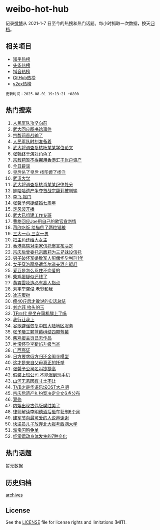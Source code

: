 # weibo-hot-hub

记录[微博](https://www.weibo.com)从 2021-1-7 日至今的热搜和热门话题。每小时抓取一次数据，按天[归档](archives)。

## 相关项目

- [知乎热榜](https://github.com/lonnyzhang423/zhihu-hot-hub)
- [头条热榜](https://github.com/lonnyzhang423/toutiao-hot-hub)
- [抖音热榜](https://github.com/lonnyzhang423/douyin-hot-hub)
- [GitHub热榜](https://github.com/lonnyzhang423/github-hot-hub)
- [v2ex热榜](https://github.com/lonnyzhang423/v2ex-hot-hub)


`更新时间：2025-08-01 19:13:21 +0800`

## 热门搜索

1. [人民军队攻坚向前](https://m.weibo.cn/search?containerid=100103type%3D1%26t%3D10%26q%3D%23%E4%BA%BA%E6%B0%91%E5%86%9B%E9%98%9F%E6%94%BB%E5%9D%9A%E5%90%91%E5%89%8D%23&stream_entry_id=51&isnewpage=1&extparam=seat%3D1%26c_type%3D51%26q%3D%2523%25E4%25BA%25BA%25E6%25B0%2591%25E5%2586%259B%25E9%2598%259F%25E6%2594%25BB%25E5%259D%259A%25E5%2590%2591%25E5%2589%258D%2523%26pos%3D0%26cate%3D10103%26dgr%3D0%26filter_type%3Drealtimehot%26stream_entry_id%3D51%26display_time%3D1754046800%26pre_seqid%3D17540468003010220815103)
1. [武大回应图书馆事件](https://m.weibo.cn/search?containerid=100103type%3D1%26t%3D10%26q%3D%23%E6%AD%A6%E5%A4%A7%E5%9B%9E%E5%BA%94%E5%9B%BE%E4%B9%A6%E9%A6%86%E4%BA%8B%E4%BB%B6%23&stream_entry_id=31&isnewpage=1&extparam=seat%3D1%26c_type%3D31%26realpos%3D1%26pos%3D0%26cate%3D5001%26stream_entry_id%3D31%26flag%3D4%26band_rank%3D1%26lcate%3D5001%26q%3D%2523%25E6%25AD%25A6%25E5%25A4%25A7%25E5%259B%259E%25E5%25BA%2594%25E5%259B%25BE%25E4%25B9%25A6%25E9%25A6%2586%25E4%25BA%258B%25E4%25BB%25B6%2523%26filter_type%3Drealtimehot%26dgr%3D0%26display_time%3D1754046800%26pre_seqid%3D17540468003010220815103)
1. [宗馥莉首战输了](https://m.weibo.cn/search?containerid=100103type%3D1%26t%3D10%26q%3D%23%E5%AE%97%E9%A6%A5%E8%8E%89%E9%A6%96%E6%88%98%E8%BE%93%E4%BA%86%23&stream_entry_id=31&isnewpage=1&extparam=seat%3D1%26c_type%3D31%26realpos%3D2%26pos%3D1%26cate%3D5001%26stream_entry_id%3D31%26flag%3D4%26band_rank%3D2%26lcate%3D5001%26q%3D%2523%25E5%25AE%2597%25E9%25A6%25A5%25E8%258E%2589%25E9%25A6%2596%25E6%2588%2598%25E8%25BE%2593%25E4%25BA%2586%2523%26filter_type%3Drealtimehot%26dgr%3D0%26display_time%3D1754046800%26pre_seqid%3D17540468003010220815103)
1. [人民军队时刻准备着](https://m.weibo.cn/search?containerid=100103type%3D1%26t%3D10%26q%3D%23%E4%BA%BA%E6%B0%91%E5%86%9B%E9%98%9F%E6%97%B6%E5%88%BB%E5%87%86%E5%A4%87%E7%9D%80%23&stream_entry_id=31&isnewpage=1&extparam=seat%3D1%26c_type%3D31%26realpos%3D3%26pos%3D2%26cate%3D5001%26stream_entry_id%3D31%26flag%3D0%26band_rank%3D3%26lcate%3D5001%26q%3D%2523%25E4%25BA%25BA%25E6%25B0%2591%25E5%2586%259B%25E9%2598%259F%25E6%2597%25B6%25E5%2588%25BB%25E5%2587%2586%25E5%25A4%2587%25E7%259D%2580%2523%26filter_type%3Drealtimehot%26dgr%3D0%26display_time%3D1754046800%26pre_seqid%3D17540468003010220815103)
1. [武大将调查复核杨某某学位论文](https://m.weibo.cn/search?containerid=100103type%3D1%26t%3D10%26q%3D%23%E6%AD%A6%E5%A4%A7%E5%B0%86%E8%B0%83%E6%9F%A5%E5%A4%8D%E6%A0%B8%E6%9D%A8%E6%9F%90%E6%9F%90%E5%AD%A6%E4%BD%8D%E8%AE%BA%E6%96%87%23&stream_entry_id=31&isnewpage=1&extparam=seat%3D1%26c_type%3D31%26realpos%3D4%26pos%3D3%26cate%3D5001%26stream_entry_id%3D31%26flag%3D0%26band_rank%3D4%26lcate%3D5001%26q%3D%2523%25E6%25AD%25A6%25E5%25A4%25A7%25E5%25B0%2586%25E8%25B0%2583%25E6%259F%25A5%25E5%25A4%258D%25E6%25A0%25B8%25E6%259D%25A8%25E6%259F%2590%25E6%259F%2590%25E5%25AD%25A6%25E4%25BD%258D%25E8%25AE%25BA%25E6%2596%2587%2523%26filter_type%3Drealtimehot%26dgr%3D0%26display_time%3D1754046800%26pre_seqid%3D17540468003010220815103)
1. [张翰终于演对角色了](https://m.weibo.cn/search?containerid=100103type%3D1%26t%3D10%26q%3D%E5%BC%A0%E7%BF%B0%E7%BB%88%E4%BA%8E%E6%BC%94%E5%AF%B9%E8%A7%92%E8%89%B2%E4%BA%86&stream_entry_id=31&isnewpage=1&extparam=seat%3D1%26c_type%3D31%26realpos%3D5%26pos%3D4%26cate%3D5001%26stream_entry_id%3D31%26flag%3D2%26band_rank%3D5%26lcate%3D5001%26q%3D%25E5%25BC%25A0%25E7%25BF%25B0%25E7%25BB%2588%25E4%25BA%258E%25E6%25BC%2594%25E5%25AF%25B9%25E8%25A7%2592%25E8%2589%25B2%25E4%25BA%2586%26filter_type%3Drealtimehot%26dgr%3D0%26display_time%3D1754046800%26pre_seqid%3D17540468003010220815103)
1. [宗馥莉暂不得挪用香港汇丰账户资产](https://m.weibo.cn/search?containerid=100103type%3D1%26t%3D10%26q%3D%23%E5%AE%97%E9%A6%A5%E8%8E%89%E6%9A%82%E4%B8%8D%E5%BE%97%E6%8C%AA%E7%94%A8%E9%A6%99%E6%B8%AF%E6%B1%87%E4%B8%B0%E8%B4%A6%E6%88%B7%E8%B5%84%E4%BA%A7%23&stream_entry_id=31&isnewpage=1&extparam=seat%3D1%26c_type%3D31%26realpos%3D6%26pos%3D5%26cate%3D5001%26stream_entry_id%3D31%26flag%3D1%26band_rank%3D6%26lcate%3D5001%26q%3D%2523%25E5%25AE%2597%25E9%25A6%25A5%25E8%258E%2589%25E6%259A%2582%25E4%25B8%258D%25E5%25BE%2597%25E6%258C%25AA%25E7%2594%25A8%25E9%25A6%2599%25E6%25B8%25AF%25E6%25B1%2587%25E4%25B8%25B0%25E8%25B4%25A6%25E6%2588%25B7%25E8%25B5%2584%25E4%25BA%25A7%2523%26filter_type%3Drealtimehot%26dgr%3D0%26display_time%3D1754046800%26pre_seqid%3D17540468003010220815103)
1. [今日辟谣](https://m.weibo.cn/search?containerid=100103type%3D1%26t%3D10%26q%3D%23%E4%BB%8A%E6%97%A5%E8%BE%9F%E8%B0%A3%23&stream_entry_id=31&isnewpage=1&extparam=seat%3D1%26c_type%3D31%26q%3D%2523%25E4%25BB%258A%25E6%2597%25A5%25E8%25BE%259F%25E8%25B0%25A3%2523%26pos%3D6%26cate%3D5001%26adid%3D295474%26stream_entry_id%3D31%26band_rank%3D7%26lcate%3D5001%26dgr%3D0%26filter_type%3Drealtimehot%26is_ad_pos%3D1%26display_time%3D1754046800%26pre_seqid%3D17540468003010220815103)
1. [皇后杀了皇后 杨阳嬷了杨洋](https://m.weibo.cn/search?containerid=100103type%3D1%26t%3D10%26q%3D%E7%9A%87%E5%90%8E%E6%9D%80%E4%BA%86%E7%9A%87%E5%90%8E+%E6%9D%A8%E9%98%B3%E5%AC%B7%E4%BA%86%E6%9D%A8%E6%B4%8B&stream_entry_id=31&isnewpage=1&extparam=seat%3D1%26c_type%3D31%26realpos%3D7%26pos%3D7%26cate%3D5001%26stream_entry_id%3D31%26flag%3D1%26band_rank%3D7%26lcate%3D5001%26q%3D%25E7%259A%2587%25E5%2590%258E%25E6%259D%2580%25E4%25BA%2586%25E7%259A%2587%25E5%2590%258E%2520%25E6%259D%25A8%25E9%2598%25B3%25E5%25AC%25B7%25E4%25BA%2586%25E6%259D%25A8%25E6%25B4%258B%26filter_type%3Drealtimehot%26dgr%3D0%26display_time%3D1754046800%26pre_seqid%3D17540468003010220815103)
1. [武汉大学](https://m.weibo.cn/search?containerid=100103type%3D1%26t%3D10%26q%3D%E6%AD%A6%E6%B1%89%E5%A4%A7%E5%AD%A6&stream_entry_id=31&isnewpage=1&extparam=seat%3D1%26c_type%3D31%26realpos%3D8%26pos%3D8%26cate%3D5001%26stream_entry_id%3D31%26flag%3D16%26band_rank%3D8%26lcate%3D5001%26q%3D%25E6%25AD%25A6%25E6%25B1%2589%25E5%25A4%25A7%25E5%25AD%25A6%26filter_type%3Drealtimehot%26dgr%3D0%26display_time%3D1754046800%26pre_seqid%3D17540468003010220815103)
1. [武大将调查复核肖某某纪律处分](https://m.weibo.cn/search?containerid=100103type%3D1%26t%3D10%26q%3D%23%E6%AD%A6%E5%A4%A7%E5%B0%86%E8%B0%83%E6%9F%A5%E5%A4%8D%E6%A0%B8%E8%82%96%E6%9F%90%E6%9F%90%E7%BA%AA%E5%BE%8B%E5%A4%84%E5%88%86%23&stream_entry_id=31&isnewpage=1&extparam=seat%3D1%26c_type%3D31%26realpos%3D9%26pos%3D9%26cate%3D5001%26stream_entry_id%3D31%26flag%3D0%26band_rank%3D9%26lcate%3D5001%26q%3D%2523%25E6%25AD%25A6%25E5%25A4%25A7%25E5%25B0%2586%25E8%25B0%2583%25E6%259F%25A5%25E5%25A4%258D%25E6%25A0%25B8%25E8%2582%2596%25E6%259F%2590%25E6%259F%2590%25E7%25BA%25AA%25E5%25BE%258B%25E5%25A4%2584%25E5%2588%2586%2523%26filter_type%3Drealtimehot%26dgr%3D0%26display_time%3D1754046800%26pre_seqid%3D17540468003010220815103)
1. [娃哈哈遗产争夺首战宗馥莉被判输](https://m.weibo.cn/search?containerid=100103type%3D1%26t%3D10%26q%3D%23%E5%A8%83%E5%93%88%E5%93%88%E9%81%97%E4%BA%A7%E4%BA%89%E5%A4%BA%E9%A6%96%E6%88%98%E5%AE%97%E9%A6%A5%E8%8E%89%E8%A2%AB%E5%88%A4%E8%BE%93%23&stream_entry_id=31&isnewpage=1&extparam=seat%3D1%26c_type%3D31%26realpos%3D10%26pos%3D10%26cate%3D5001%26stream_entry_id%3D31%26flag%3D1%26band_rank%3D10%26lcate%3D5001%26q%3D%2523%25E5%25A8%2583%25E5%2593%2588%25E5%2593%2588%25E9%2581%2597%25E4%25BA%25A7%25E4%25BA%2589%25E5%25A4%25BA%25E9%25A6%2596%25E6%2588%2598%25E5%25AE%2597%25E9%25A6%25A5%25E8%258E%2589%25E8%25A2%25AB%25E5%2588%25A4%25E8%25BE%2593%2523%26filter_type%3Drealtimehot%26dgr%3D0%26display_time%3D1754046800%26pre_seqid%3D17540468003010220815103)
1. [李飞 抠门](https://m.weibo.cn/search?containerid=100103type%3D1%26t%3D10%26q%3D%E6%9D%8E%E9%A3%9E+%E6%8A%A0%E9%97%A8&stream_entry_id=31&isnewpage=1&extparam=seat%3D1%26c_type%3D31%26realpos%3D11%26pos%3D11%26cate%3D5001%26stream_entry_id%3D31%26flag%3D2%26band_rank%3D11%26lcate%3D5001%26q%3D%25E6%259D%258E%25E9%25A3%259E%2520%25E6%258A%25A0%25E9%2597%25A8%26filter_type%3Drealtimehot%26dgr%3D0%26display_time%3D1754046800%26pre_seqid%3D17540468003010220815103)
1. [张馨予何捷结婚七周年](https://m.weibo.cn/search?containerid=100103type%3D1%26t%3D10%26q%3D%23%E5%BC%A0%E9%A6%A8%E4%BA%88%E4%BD%95%E6%8D%B7%E7%BB%93%E5%A9%9A%E4%B8%83%E5%91%A8%E5%B9%B4%23&stream_entry_id=31&isnewpage=1&extparam=seat%3D1%26c_type%3D31%26realpos%3D12%26pos%3D12%26cate%3D5001%26stream_entry_id%3D31%26flag%3D2%26band_rank%3D12%26lcate%3D5001%26q%3D%2523%25E5%25BC%25A0%25E9%25A6%25A8%25E4%25BA%2588%25E4%25BD%2595%25E6%258D%25B7%25E7%25BB%2593%25E5%25A9%259A%25E4%25B8%2583%25E5%2591%25A8%25E5%25B9%25B4%2523%26filter_type%3Drealtimehot%26dgr%3D0%26display_time%3D1754046800%26pre_seqid%3D17540468003010220815103)
1. [定风波开播](https://m.weibo.cn/search?containerid=100103type%3D1%26t%3D10%26q%3D%E5%AE%9A%E9%A3%8E%E6%B3%A2%E5%BC%80%E6%92%AD&stream_entry_id=31&isnewpage=1&extparam=seat%3D1%26c_type%3D31%26realpos%3D13%26pos%3D13%26cate%3D5001%26stream_entry_id%3D31%26flag%3D1%26band_rank%3D13%26lcate%3D5001%26q%3D%25E5%25AE%259A%25E9%25A3%258E%25E6%25B3%25A2%25E5%25BC%2580%25E6%2592%25AD%26filter_type%3Drealtimehot%26dgr%3D0%26display_time%3D1754046800%26pre_seqid%3D17540468003010220815103)
1. [武大已组建工作专班](https://m.weibo.cn/search?containerid=100103type%3D1%26t%3D10%26q%3D%23%E6%AD%A6%E5%A4%A7%E5%B7%B2%E7%BB%84%E5%BB%BA%E5%B7%A5%E4%BD%9C%E4%B8%93%E7%8F%AD%23&stream_entry_id=31&isnewpage=1&extparam=seat%3D1%26c_type%3D31%26realpos%3D14%26pos%3D14%26cate%3D5001%26stream_entry_id%3D31%26flag%3D1%26band_rank%3D14%26lcate%3D5001%26q%3D%2523%25E6%25AD%25A6%25E5%25A4%25A7%25E5%25B7%25B2%25E7%25BB%2584%25E5%25BB%25BA%25E5%25B7%25A5%25E4%25BD%259C%25E4%25B8%2593%25E7%258F%25AD%2523%26filter_type%3Drealtimehot%26dgr%3D0%26display_time%3D1754046800%26pre_seqid%3D17540468003010220815103)
1. [曹格回应Joe用自己的歌官宣恋情](https://m.weibo.cn/search?containerid=100103type%3D1%26t%3D10%26q%3D%23%E6%9B%B9%E6%A0%BC%E5%9B%9E%E5%BA%94Joe%E7%94%A8%E8%87%AA%E5%B7%B1%E7%9A%84%E6%AD%8C%E5%AE%98%E5%AE%A3%E6%81%8B%E6%83%85%23&stream_entry_id=31&isnewpage=1&extparam=seat%3D1%26c_type%3D31%26realpos%3D15%26pos%3D15%26cate%3D5001%26stream_entry_id%3D31%26flag%3D0%26band_rank%3D15%26lcate%3D5001%26q%3D%2523%25E6%259B%25B9%25E6%25A0%25BC%25E5%259B%259E%25E5%25BA%2594Joe%25E7%2594%25A8%25E8%2587%25AA%25E5%25B7%25B1%25E7%259A%2584%25E6%25AD%258C%25E5%25AE%2598%25E5%25AE%25A3%25E6%2581%258B%25E6%2583%2585%2523%26filter_type%3Drealtimehot%26dgr%3D0%26display_time%3D1754046800%26pre_seqid%3D17540468003010220815103)
1. [蒋欣吃饭 给猫倒了两粒猫粮](https://m.weibo.cn/search?containerid=100103type%3D1%26t%3D10%26q%3D%E8%92%8B%E6%AC%A3%E5%90%83%E9%A5%AD+%E7%BB%99%E7%8C%AB%E5%80%92%E4%BA%86%E4%B8%A4%E7%B2%92%E7%8C%AB%E7%B2%AE&stream_entry_id=31&isnewpage=1&extparam=seat%3D1%26c_type%3D31%26realpos%3D16%26pos%3D16%26cate%3D5001%26stream_entry_id%3D31%26flag%3D1%26band_rank%3D16%26lcate%3D5001%26q%3D%25E8%2592%258B%25E6%25AC%25A3%25E5%2590%2583%25E9%25A5%25AD%2520%25E7%25BB%2599%25E7%258C%25AB%25E5%2580%2592%25E4%25BA%2586%25E4%25B8%25A4%25E7%25B2%2592%25E7%258C%25AB%25E7%25B2%25AE%26filter_type%3Drealtimehot%26dgr%3D0%26display_time%3D1754046800%26pre_seqid%3D17540468003010220815103)
1. [三大一小 三女一男](https://m.weibo.cn/search?containerid=100103type%3D1%26t%3D10%26q%3D%E4%B8%89%E5%A4%A7%E4%B8%80%E5%B0%8F+%E4%B8%89%E5%A5%B3%E4%B8%80%E7%94%B7&stream_entry_id=31&isnewpage=1&extparam=seat%3D1%26c_type%3D31%26realpos%3D17%26pos%3D17%26cate%3D5001%26stream_entry_id%3D31%26flag%3D1%26band_rank%3D17%26lcate%3D5001%26q%3D%25E4%25B8%2589%25E5%25A4%25A7%25E4%25B8%2580%25E5%25B0%258F%2520%25E4%25B8%2589%25E5%25A5%25B3%25E4%25B8%2580%25E7%2594%25B7%26filter_type%3Drealtimehot%26dgr%3D0%26display_time%3D1754046800%26pre_seqid%3D17540468003010220815103)
1. [把主角还给大女主](https://m.weibo.cn/search?containerid=100103type%3D1%26t%3D10%26q%3D%E6%8A%8A%E4%B8%BB%E8%A7%92%E8%BF%98%E7%BB%99%E5%A4%A7%E5%A5%B3%E4%B8%BB&stream_entry_id=31&isnewpage=1&extparam=seat%3D1%26c_type%3D31%26realpos%3D18%26pos%3D18%26cate%3D5001%26stream_entry_id%3D31%26flag%3D1%26band_rank%3D18%26lcate%3D5001%26q%3D%25E6%258A%258A%25E4%25B8%25BB%25E8%25A7%2592%25E8%25BF%2598%25E7%25BB%2599%25E5%25A4%25A7%25E5%25A5%25B3%25E4%25B8%25BB%26filter_type%3Drealtimehot%26dgr%3D0%26display_time%3D1754046800%26pre_seqid%3D17540468003010220815103)
1. [香港高院对宗家信托案宣布决定](https://m.weibo.cn/search?containerid=100103type%3D1%26t%3D10%26q%3D%23%E9%A6%99%E6%B8%AF%E9%AB%98%E9%99%A2%E5%AF%B9%E5%AE%97%E5%AE%B6%E4%BF%A1%E6%89%98%E6%A1%88%E5%AE%A3%E5%B8%83%E5%86%B3%E5%AE%9A%23&stream_entry_id=31&isnewpage=1&extparam=seat%3D1%26c_type%3D31%26realpos%3D19%26pos%3D19%26cate%3D5001%26stream_entry_id%3D31%26flag%3D0%26band_rank%3D19%26lcate%3D5001%26q%3D%2523%25E9%25A6%2599%25E6%25B8%25AF%25E9%25AB%2598%25E9%2599%25A2%25E5%25AF%25B9%25E5%25AE%2597%25E5%25AE%25B6%25E4%25BF%25A1%25E6%2589%2598%25E6%25A1%2588%25E5%25AE%25A3%25E5%25B8%2583%25E5%2586%25B3%25E5%25AE%259A%2523%26filter_type%3Drealtimehot%26dgr%3D0%26display_time%3D1754046800%26pre_seqid%3D17540468003010220815103)
1. [宗庆后曾委托宗馥莉为三兄妹设信托](https://m.weibo.cn/search?containerid=100103type%3D1%26t%3D10%26q%3D%23%E5%AE%97%E5%BA%86%E5%90%8E%E6%9B%BE%E5%A7%94%E6%89%98%E5%AE%97%E9%A6%A5%E8%8E%89%E4%B8%BA%E4%B8%89%E5%85%84%E5%A6%B9%E8%AE%BE%E4%BF%A1%E6%89%98%23&stream_entry_id=31&isnewpage=1&extparam=seat%3D1%26c_type%3D31%26realpos%3D20%26pos%3D20%26cate%3D5001%26stream_entry_id%3D31%26flag%3D1%26band_rank%3D20%26lcate%3D5001%26q%3D%2523%25E5%25AE%2597%25E5%25BA%2586%25E5%2590%258E%25E6%259B%25BE%25E5%25A7%2594%25E6%2589%2598%25E5%25AE%2597%25E9%25A6%25A5%25E8%258E%2589%25E4%25B8%25BA%25E4%25B8%2589%25E5%2585%2584%25E5%25A6%25B9%25E8%25AE%25BE%25E4%25BF%25A1%25E6%2589%2598%2523%26filter_type%3Drealtimehot%26dgr%3D0%26display_time%3D1754046800%26pre_seqid%3D17540468003010220815103)
1. [男子破坏军婚致军人配偶怀孕判刑1年](https://m.weibo.cn/search?containerid=100103type%3D1%26t%3D10%26q%3D%23%E7%94%B7%E5%AD%90%E7%A0%B4%E5%9D%8F%E5%86%9B%E5%A9%9A%E8%87%B4%E5%86%9B%E4%BA%BA%E9%85%8D%E5%81%B6%E6%80%80%E5%AD%95%E5%88%A4%E5%88%911%E5%B9%B4%23&stream_entry_id=31&isnewpage=1&extparam=seat%3D1%26c_type%3D31%26realpos%3D21%26pos%3D21%26cate%3D5001%26stream_entry_id%3D31%26flag%3D0%26band_rank%3D21%26lcate%3D5001%26q%3D%2523%25E7%2594%25B7%25E5%25AD%2590%25E7%25A0%25B4%25E5%259D%258F%25E5%2586%259B%25E5%25A9%259A%25E8%2587%25B4%25E5%2586%259B%25E4%25BA%25BA%25E9%2585%258D%25E5%2581%25B6%25E6%2580%2580%25E5%25AD%2595%25E5%2588%25A4%25E5%2588%25911%25E5%25B9%25B4%2523%26filter_type%3Drealtimehot%26dgr%3D0%26display_time%3D1754046800%26pre_seqid%3D17540468003010220815103)
1. [女子穿洛丽塔遭华尔道夫酒店驱赶](https://m.weibo.cn/search?containerid=100103type%3D1%26t%3D10%26q%3D%23%E5%A5%B3%E5%AD%90%E7%A9%BF%E6%B4%9B%E4%B8%BD%E5%A1%94%E9%81%AD%E5%8D%8E%E5%B0%94%E9%81%93%E5%A4%AB%E9%85%92%E5%BA%97%E9%A9%B1%E8%B5%B6%23&stream_entry_id=31&isnewpage=1&extparam=seat%3D1%26c_type%3D31%26realpos%3D22%26pos%3D22%26cate%3D5001%26stream_entry_id%3D31%26flag%3D0%26band_rank%3D22%26lcate%3D5001%26q%3D%2523%25E5%25A5%25B3%25E5%25AD%2590%25E7%25A9%25BF%25E6%25B4%259B%25E4%25B8%25BD%25E5%25A1%2594%25E9%2581%25AD%25E5%258D%258E%25E5%25B0%2594%25E9%2581%2593%25E5%25A4%25AB%25E9%2585%2592%25E5%25BA%2597%25E9%25A9%25B1%25E8%25B5%25B6%2523%26filter_type%3Drealtimehot%26dgr%3D0%26display_time%3D1754046800%26pre_seqid%3D17540468003010220815103)
1. [爱豆是怎么忍住不恋爱的](https://m.weibo.cn/search?containerid=100103type%3D1%26t%3D10%26q%3D%E7%88%B1%E8%B1%86%E6%98%AF%E6%80%8E%E4%B9%88%E5%BF%8D%E4%BD%8F%E4%B8%8D%E6%81%8B%E7%88%B1%E7%9A%84&stream_entry_id=31&isnewpage=1&extparam=seat%3D1%26c_type%3D31%26realpos%3D23%26pos%3D23%26cate%3D5001%26stream_entry_id%3D31%26flag%3D0%26band_rank%3D23%26lcate%3D5001%26q%3D%25E7%2588%25B1%25E8%25B1%2586%25E6%2598%25AF%25E6%2580%258E%25E4%25B9%2588%25E5%25BF%258D%25E4%25BD%258F%25E4%25B8%258D%25E6%2581%258B%25E7%2588%25B1%25E7%259A%2584%26filter_type%3Drealtimehot%26dgr%3D0%26display_time%3D1754046800%26pre_seqid%3D17540468003010220815103)
1. [柴鸡蛋疑似还钱了](https://m.weibo.cn/search?containerid=100103type%3D1%26t%3D10%26q%3D%23%E6%9F%B4%E9%B8%A1%E8%9B%8B%E7%96%91%E4%BC%BC%E8%BF%98%E9%92%B1%E4%BA%86%23&stream_entry_id=31&isnewpage=1&extparam=seat%3D1%26c_type%3D31%26realpos%3D24%26pos%3D24%26cate%3D5001%26stream_entry_id%3D31%26flag%3D0%26band_rank%3D24%26lcate%3D5001%26q%3D%2523%25E6%259F%25B4%25E9%25B8%25A1%25E8%259B%258B%25E7%2596%2591%25E4%25BC%25BC%25E8%25BF%2598%25E9%2592%25B1%25E4%25BA%2586%2523%26filter_type%3Drealtimehot%26dgr%3D0%26display_time%3D1754046800%26pre_seqid%3D17540468003010220815103)
1. [黄霄雲妆造必有高人指点](https://m.weibo.cn/search?containerid=100103type%3D1%26t%3D10%26q%3D%E9%BB%84%E9%9C%84%E9%9B%B2%E5%A6%86%E9%80%A0%E5%BF%85%E6%9C%89%E9%AB%98%E4%BA%BA%E6%8C%87%E7%82%B9&stream_entry_id=31&isnewpage=1&extparam=seat%3D1%26c_type%3D31%26realpos%3D25%26pos%3D25%26cate%3D5001%26stream_entry_id%3D31%26flag%3D1%26band_rank%3D25%26lcate%3D5001%26q%3D%25E9%25BB%2584%25E9%259C%2584%25E9%259B%25B2%25E5%25A6%2586%25E9%2580%25A0%25E5%25BF%2585%25E6%259C%2589%25E9%25AB%2598%25E4%25BA%25BA%25E6%258C%2587%25E7%2582%25B9%26filter_type%3Drealtimehot%26dgr%3D0%26display_time%3D1754046800%26pre_seqid%3D17540468003010220815103)
1. [刘宇宁龚俊 老爷和我](https://m.weibo.cn/search?containerid=100103type%3D1%26t%3D10%26q%3D%E5%88%98%E5%AE%87%E5%AE%81%E9%BE%9A%E4%BF%8A+%E8%80%81%E7%88%B7%E5%92%8C%E6%88%91&stream_entry_id=31&isnewpage=1&extparam=seat%3D1%26c_type%3D31%26realpos%3D26%26pos%3D26%26cate%3D5001%26stream_entry_id%3D31%26flag%3D1%26band_rank%3D26%26lcate%3D5001%26q%3D%25E5%2588%2598%25E5%25AE%2587%25E5%25AE%2581%25E9%25BE%259A%25E4%25BF%258A%2520%25E8%2580%2581%25E7%2588%25B7%25E5%2592%258C%25E6%2588%2591%26filter_type%3Drealtimehot%26dgr%3D0%26display_time%3D1754046800%26pre_seqid%3D17540468003010220815103)
1. [冰冻蛋挞](https://m.weibo.cn/search?containerid=100103type%3D1%26t%3D10%26q%3D%E5%86%B0%E5%86%BB%E8%9B%8B%E6%8C%9E&stream_entry_id=31&isnewpage=1&extparam=seat%3D1%26c_type%3D31%26realpos%3D27%26pos%3D27%26cate%3D5001%26stream_entry_id%3D31%26flag%3D0%26band_rank%3D27%26lcate%3D5001%26q%3D%25E5%2586%25B0%25E5%2586%25BB%25E8%259B%258B%25E6%258C%259E%26filter_type%3Drealtimehot%26dgr%3D0%26display_time%3D1754046800%26pre_seqid%3D17540468003010220815103)
1. [瘦40斤后才敢说的实话总结](https://m.weibo.cn/search?containerid=100103type%3D1%26t%3D10%26q%3D%E7%98%A640%E6%96%A4%E5%90%8E%E6%89%8D%E6%95%A2%E8%AF%B4%E7%9A%84%E5%AE%9E%E8%AF%9D%E6%80%BB%E7%BB%93&stream_entry_id=31&isnewpage=1&extparam=seat%3D1%26c_type%3D31%26realpos%3D28%26pos%3D28%26cate%3D5001%26stream_entry_id%3D31%26flag%3D1%26band_rank%3D28%26lcate%3D5001%26q%3D%25E7%2598%25A640%25E6%2596%25A4%25E5%2590%258E%25E6%2589%258D%25E6%2595%25A2%25E8%25AF%25B4%25E7%259A%2584%25E5%25AE%259E%25E8%25AF%259D%25E6%2580%25BB%25E7%25BB%2593%26filter_type%3Drealtimehot%26dgr%3D0%26display_time%3D1754046800%26pre_seqid%3D17540468003010220815103)
1. [刘亦菲 抬头的玉](https://m.weibo.cn/search?containerid=100103type%3D1%26t%3D10%26q%3D%E5%88%98%E4%BA%A6%E8%8F%B2+%E6%8A%AC%E5%A4%B4%E7%9A%84%E7%8E%89&stream_entry_id=31&isnewpage=1&extparam=seat%3D1%26c_type%3D31%26realpos%3D29%26pos%3D29%26cate%3D5001%26stream_entry_id%3D31%26flag%3D1%26band_rank%3D29%26lcate%3D5001%26q%3D%25E5%2588%2598%25E4%25BA%25A6%25E8%258F%25B2%2520%25E6%258A%25AC%25E5%25A4%25B4%25E7%259A%2584%25E7%258E%2589%26filter_type%3Drealtimehot%26dgr%3D0%26display_time%3D1754046800%26pre_seqid%3D17540468003010220815103)
1. [TF四代 是坐在司机腿上了吗](https://m.weibo.cn/search?containerid=100103type%3D1%26t%3D10%26q%3DTF%E5%9B%9B%E4%BB%A3+%E6%98%AF%E5%9D%90%E5%9C%A8%E5%8F%B8%E6%9C%BA%E8%85%BF%E4%B8%8A%E4%BA%86%E5%90%97&stream_entry_id=31&isnewpage=1&extparam=seat%3D1%26c_type%3D31%26realpos%3D30%26pos%3D30%26cate%3D5001%26stream_entry_id%3D31%26flag%3D1%26band_rank%3D30%26lcate%3D5001%26q%3DTF%25E5%259B%259B%25E4%25BB%25A3%2520%25E6%2598%25AF%25E5%259D%2590%25E5%259C%25A8%25E5%258F%25B8%25E6%259C%25BA%25E8%2585%25BF%25E4%25B8%258A%25E4%25BA%2586%25E5%2590%2597%26filter_type%3Drealtimehot%26dgr%3D0%26display_time%3D1754046800%26pre_seqid%3D17540468003010220815103)
1. [我行让我上](https://m.weibo.cn/search?containerid=100103type%3D1%26t%3D10%26q%3D%E6%88%91%E8%A1%8C%E8%AE%A9%E6%88%91%E4%B8%8A&stream_entry_id=31&isnewpage=1&extparam=seat%3D1%26c_type%3D31%26realpos%3D31%26pos%3D31%26cate%3D5001%26stream_entry_id%3D31%26flag%3D1%26band_rank%3D31%26lcate%3D5001%26q%3D%25E6%2588%2591%25E8%25A1%258C%25E8%25AE%25A9%25E6%2588%2591%25E4%25B8%258A%26filter_type%3Drealtimehot%26dgr%3D0%26display_time%3D1754046800%26pre_seqid%3D17540468003010220815103)
1. [谷歌辟谣恢复中国大陆地区服务](https://m.weibo.cn/search?containerid=100103type%3D1%26t%3D10%26q%3D%23%E8%B0%B7%E6%AD%8C%E8%BE%9F%E8%B0%A3%E6%81%A2%E5%A4%8D%E4%B8%AD%E5%9B%BD%E5%A4%A7%E9%99%86%E5%9C%B0%E5%8C%BA%E6%9C%8D%E5%8A%A1%23&stream_entry_id=31&isnewpage=1&extparam=seat%3D1%26c_type%3D31%26realpos%3D32%26pos%3D32%26cate%3D5001%26stream_entry_id%3D31%26flag%3D1%26band_rank%3D32%26lcate%3D5001%26q%3D%2523%25E8%25B0%25B7%25E6%25AD%258C%25E8%25BE%259F%25E8%25B0%25A3%25E6%2581%25A2%25E5%25A4%258D%25E4%25B8%25AD%25E5%259B%25BD%25E5%25A4%25A7%25E9%2599%2586%25E5%259C%25B0%25E5%258C%25BA%25E6%259C%258D%25E5%258A%25A1%2523%26filter_type%3Drealtimehot%26dgr%3D0%26display_time%3D1754046800%26pre_seqid%3D17540468003010220815103)
1. [张予曦三颗蓝莓树结四颗蓝莓](https://m.weibo.cn/search?containerid=100103type%3D1%26t%3D10%26q%3D%E5%BC%A0%E4%BA%88%E6%9B%A6%E4%B8%89%E9%A2%97%E8%93%9D%E8%8E%93%E6%A0%91%E7%BB%93%E5%9B%9B%E9%A2%97%E8%93%9D%E8%8E%93&stream_entry_id=31&isnewpage=1&extparam=seat%3D1%26c_type%3D31%26realpos%3D33%26pos%3D33%26cate%3D5001%26stream_entry_id%3D31%26flag%3D1%26band_rank%3D33%26lcate%3D5001%26q%3D%25E5%25BC%25A0%25E4%25BA%2588%25E6%259B%25A6%25E4%25B8%2589%25E9%25A2%2597%25E8%2593%259D%25E8%258E%2593%25E6%25A0%2591%25E7%25BB%2593%25E5%259B%259B%25E9%25A2%2597%25E8%2593%259D%25E8%258E%2593%26filter_type%3Drealtimehot%26dgr%3D0%26display_time%3D1754046800%26pre_seqid%3D17540468003010220815103)
1. [柴鸡蛋主页已无作品](https://m.weibo.cn/search?containerid=100103type%3D1%26t%3D10%26q%3D%23%E6%9F%B4%E9%B8%A1%E8%9B%8B%E4%B8%BB%E9%A1%B5%E5%B7%B2%E6%97%A0%E4%BD%9C%E5%93%81%23&stream_entry_id=31&isnewpage=1&extparam=seat%3D1%26c_type%3D31%26realpos%3D34%26pos%3D34%26cate%3D5001%26stream_entry_id%3D31%26flag%3D0%26band_rank%3D34%26lcate%3D5001%26q%3D%2523%25E6%259F%25B4%25E9%25B8%25A1%25E8%259B%258B%25E4%25B8%25BB%25E9%25A1%25B5%25E5%25B7%25B2%25E6%2597%25A0%25E4%25BD%259C%25E5%2593%2581%2523%26filter_type%3Drealtimehot%26dgr%3D0%26display_time%3D1754046800%26pre_seqid%3D17540468003010220815103)
1. [叶濛怀孕李靳屿升级当爸](https://m.weibo.cn/search?containerid=100103type%3D1%26t%3D10%26q%3D%E5%8F%B6%E6%BF%9B%E6%80%80%E5%AD%95%E6%9D%8E%E9%9D%B3%E5%B1%BF%E5%8D%87%E7%BA%A7%E5%BD%93%E7%88%B8&stream_entry_id=31&isnewpage=1&extparam=seat%3D1%26c_type%3D31%26realpos%3D35%26pos%3D35%26cate%3D5001%26stream_entry_id%3D31%26flag%3D1%26band_rank%3D35%26lcate%3D5001%26q%3D%25E5%258F%25B6%25E6%25BF%259B%25E6%2580%2580%25E5%25AD%2595%25E6%259D%258E%25E9%259D%25B3%25E5%25B1%25BF%25E5%258D%2587%25E7%25BA%25A7%25E5%25BD%2593%25E7%2588%25B8%26filter_type%3Drealtimehot%26dgr%3D0%26display_time%3D1754046800%26pre_seqid%3D17540468003010220815103)
1. [广西亮证](https://m.weibo.cn/search?containerid=100103type%3D1%26t%3D10%26q%3D%E5%B9%BF%E8%A5%BF%E4%BA%AE%E8%AF%81&stream_entry_id=31&isnewpage=1&extparam=seat%3D1%26c_type%3D31%26realpos%3D36%26pos%3D36%26cate%3D5001%26stream_entry_id%3D31%26flag%3D1%26band_rank%3D36%26lcate%3D5001%26q%3D%25E5%25B9%25BF%25E8%25A5%25BF%25E4%25BA%25AE%25E8%25AF%2581%26filter_type%3Drealtimehot%26dgr%3D0%26display_time%3D1754046800%26pre_seqid%3D17540468003010220815103)
1. [日方要求俄方归还金阁寺模型](https://m.weibo.cn/search?containerid=100103type%3D1%26t%3D10%26q%3D%23%E6%97%A5%E6%96%B9%E8%A6%81%E6%B1%82%E4%BF%84%E6%96%B9%E5%BD%92%E8%BF%98%E9%87%91%E9%98%81%E5%AF%BA%E6%A8%A1%E5%9E%8B%23&stream_entry_id=31&isnewpage=1&extparam=seat%3D1%26c_type%3D31%26realpos%3D37%26pos%3D37%26cate%3D5001%26stream_entry_id%3D31%26flag%3D1%26band_rank%3D37%26lcate%3D5001%26q%3D%2523%25E6%2597%25A5%25E6%2596%25B9%25E8%25A6%2581%25E6%25B1%2582%25E4%25BF%2584%25E6%2596%25B9%25E5%25BD%2592%25E8%25BF%2598%25E9%2587%2591%25E9%2598%2581%25E5%25AF%25BA%25E6%25A8%25A1%25E5%259E%258B%2523%26filter_type%3Drealtimehot%26dgr%3D0%26display_time%3D1754046800%26pre_seqid%3D17540468003010220815103)
1. [这才是来自父母真正的托举](https://m.weibo.cn/search?containerid=100103type%3D1%26t%3D10%26q%3D%23%E8%BF%99%E6%89%8D%E6%98%AF%E6%9D%A5%E8%87%AA%E7%88%B6%E6%AF%8D%E7%9C%9F%E6%AD%A3%E7%9A%84%E6%89%98%E4%B8%BE%23&stream_entry_id=31&isnewpage=1&extparam=seat%3D1%26c_type%3D31%26realpos%3D38%26pos%3D38%26cate%3D5001%26stream_entry_id%3D31%26flag%3D1%26band_rank%3D38%26lcate%3D5001%26q%3D%2523%25E8%25BF%2599%25E6%2589%258D%25E6%2598%25AF%25E6%259D%25A5%25E8%2587%25AA%25E7%2588%25B6%25E6%25AF%258D%25E7%259C%259F%25E6%25AD%25A3%25E7%259A%2584%25E6%2589%2598%25E4%25B8%25BE%2523%26filter_type%3Drealtimehot%26dgr%3D0%26display_time%3D1754046800%26pre_seqid%3D17540468003010220815103)
1. [张馨予公司名叫捷捷高](https://m.weibo.cn/search?containerid=100103type%3D1%26t%3D10%26q%3D%23%E5%BC%A0%E9%A6%A8%E4%BA%88%E5%85%AC%E5%8F%B8%E5%90%8D%E5%8F%AB%E6%8D%B7%E6%8D%B7%E9%AB%98%23&stream_entry_id=31&isnewpage=1&extparam=seat%3D1%26c_type%3D31%26realpos%3D39%26pos%3D39%26cate%3D5001%26stream_entry_id%3D31%26flag%3D1%26band_rank%3D39%26lcate%3D5001%26q%3D%2523%25E5%25BC%25A0%25E9%25A6%25A8%25E4%25BA%2588%25E5%2585%25AC%25E5%258F%25B8%25E5%2590%258D%25E5%258F%25AB%25E6%258D%25B7%25E6%258D%25B7%25E9%25AB%2598%2523%26filter_type%3Drealtimehot%26dgr%3D0%26display_time%3D1754046800%26pre_seqid%3D17540468003010220815103)
1. [假装上班公司 不能迟到玩手机](https://m.weibo.cn/search?containerid=100103type%3D1%26t%3D10%26q%3D%E5%81%87%E8%A3%85%E4%B8%8A%E7%8F%AD%E5%85%AC%E5%8F%B8+%E4%B8%8D%E8%83%BD%E8%BF%9F%E5%88%B0%E7%8E%A9%E6%89%8B%E6%9C%BA&stream_entry_id=31&isnewpage=1&extparam=seat%3D1%26c_type%3D31%26realpos%3D40%26pos%3D40%26cate%3D5001%26stream_entry_id%3D31%26flag%3D1%26band_rank%3D40%26lcate%3D5001%26q%3D%25E5%2581%2587%25E8%25A3%2585%25E4%25B8%258A%25E7%258F%25AD%25E5%2585%25AC%25E5%258F%25B8%2520%25E4%25B8%258D%25E8%2583%25BD%25E8%25BF%259F%25E5%2588%25B0%25E7%258E%25A9%25E6%2589%258B%25E6%259C%25BA%26filter_type%3Drealtimehot%26dgr%3D0%26display_time%3D1754046800%26pre_seqid%3D17540468003010220815103)
1. [山河无恙因有寸土不让](https://m.weibo.cn/search?containerid=100103type%3D1%26t%3D10%26q%3D%23%E5%B1%B1%E6%B2%B3%E6%97%A0%E6%81%99%E5%9B%A0%E6%9C%89%E5%AF%B8%E5%9C%9F%E4%B8%8D%E8%AE%A9%23&stream_entry_id=31&isnewpage=1&extparam=seat%3D1%26c_type%3D31%26realpos%3D41%26pos%3D41%26cate%3D5001%26stream_entry_id%3D31%26flag%3D1%26band_rank%3D41%26lcate%3D5001%26q%3D%2523%25E5%25B1%25B1%25E6%25B2%25B3%25E6%2597%25A0%25E6%2581%2599%25E5%259B%25A0%25E6%259C%2589%25E5%25AF%25B8%25E5%259C%259F%25E4%25B8%258D%25E8%25AE%25A9%2523%26filter_type%3Drealtimehot%26dgr%3D0%26display_time%3D1754046800%26pre_seqid%3D17540468003010220815103)
1. [TVB才是华语乐坛OST大户吧](https://m.weibo.cn/search?containerid=100103type%3D1%26t%3D10%26q%3DTVB%E6%89%8D%E6%98%AF%E5%8D%8E%E8%AF%AD%E4%B9%90%E5%9D%9BOST%E5%A4%A7%E6%88%B7%E5%90%A7&stream_entry_id=31&isnewpage=1&extparam=seat%3D1%26c_type%3D31%26realpos%3D42%26pos%3D42%26cate%3D5001%26stream_entry_id%3D31%26flag%3D1%26band_rank%3D42%26lcate%3D5001%26q%3DTVB%25E6%2589%258D%25E6%2598%25AF%25E5%258D%258E%25E8%25AF%25AD%25E4%25B9%2590%25E5%259D%259BOST%25E5%25A4%25A7%25E6%2588%25B7%25E5%2590%25A7%26filter_type%3Drealtimehot%26dgr%3D0%26display_time%3D1754046800%26pre_seqid%3D17540468003010220815103)
1. [宗庆后遗产纠纷案决定全文6点公布](https://m.weibo.cn/search?containerid=100103type%3D1%26t%3D10%26q%3D%23%E5%AE%97%E5%BA%86%E5%90%8E%E9%81%97%E4%BA%A7%E7%BA%A0%E7%BA%B7%E6%A1%88%E5%86%B3%E5%AE%9A%E5%85%A8%E6%96%876%E7%82%B9%E5%85%AC%E5%B8%83%23&stream_entry_id=31&isnewpage=1&extparam=seat%3D1%26c_type%3D31%26realpos%3D43%26pos%3D43%26cate%3D5001%26stream_entry_id%3D31%26flag%3D0%26band_rank%3D43%26lcate%3D5001%26q%3D%2523%25E5%25AE%2597%25E5%25BA%2586%25E5%2590%258E%25E9%2581%2597%25E4%25BA%25A7%25E7%25BA%25A0%25E7%25BA%25B7%25E6%25A1%2588%25E5%2586%25B3%25E5%25AE%259A%25E5%2585%25A8%25E6%2596%25876%25E7%2582%25B9%25E5%2585%25AC%25E5%25B8%2583%2523%26filter_type%3Drealtimehot%26dgr%3D0%26display_time%3D1754046800%26pre_seqid%3D17540468003010220815103)
1. [双修](https://m.weibo.cn/search?containerid=100103type%3D1%26t%3D10%26q%3D%E5%8F%8C%E4%BF%AE&stream_entry_id=31&isnewpage=1&extparam=seat%3D1%26c_type%3D31%26realpos%3D44%26pos%3D44%26cate%3D5001%26stream_entry_id%3D31%26flag%3D0%26band_rank%3D44%26lcate%3D5001%26q%3D%25E5%258F%258C%25E4%25BF%25AE%26filter_type%3Drealtimehot%26dgr%3D0%26display_time%3D1754046800%26pre_seqid%3D17540468003010220815103)
1. [内娱出现古偶版樊胜美了](https://m.weibo.cn/search?containerid=100103type%3D1%26t%3D10%26q%3D%E5%86%85%E5%A8%B1%E5%87%BA%E7%8E%B0%E5%8F%A4%E5%81%B6%E7%89%88%E6%A8%8A%E8%83%9C%E7%BE%8E%E4%BA%86&stream_entry_id=31&isnewpage=1&extparam=seat%3D1%26c_type%3D31%26realpos%3D45%26pos%3D45%26cate%3D5001%26stream_entry_id%3D31%26flag%3D1%26band_rank%3D45%26lcate%3D5001%26q%3D%25E5%2586%2585%25E5%25A8%25B1%25E5%2587%25BA%25E7%258E%25B0%25E5%258F%25A4%25E5%2581%25B6%25E7%2589%2588%25E6%25A8%258A%25E8%2583%259C%25E7%25BE%258E%25E4%25BA%2586%26filter_type%3Drealtimehot%26dgr%3D0%26display_time%3D1754046800%26pre_seqid%3D17540468003010220815103)
1. [律师解读李明德酒后砸车获刑6个月](https://m.weibo.cn/search?containerid=100103type%3D1%26t%3D10%26q%3D%23%E5%BE%8B%E5%B8%88%E8%A7%A3%E8%AF%BB%E6%9D%8E%E6%98%8E%E5%BE%B7%E9%85%92%E5%90%8E%E7%A0%B8%E8%BD%A6%E8%8E%B7%E5%88%916%E4%B8%AA%E6%9C%88%23&stream_entry_id=31&isnewpage=1&extparam=seat%3D1%26c_type%3D31%26realpos%3D46%26pos%3D46%26cate%3D5001%26stream_entry_id%3D31%26flag%3D0%26band_rank%3D46%26lcate%3D5001%26q%3D%2523%25E5%25BE%258B%25E5%25B8%2588%25E8%25A7%25A3%25E8%25AF%25BB%25E6%259D%258E%25E6%2598%258E%25E5%25BE%25B7%25E9%2585%2592%25E5%2590%258E%25E7%25A0%25B8%25E8%25BD%25A6%25E8%258E%25B7%25E5%2588%25916%25E4%25B8%25AA%25E6%259C%2588%2523%26filter_type%3Drealtimehot%26dgr%3D0%26display_time%3D1754046800%26pre_seqid%3D17540468003010220815103)
1. [建军节向最可爱的人说声谢谢](https://m.weibo.cn/search?containerid=100103type%3D1%26t%3D10%26q%3D%23%E5%BB%BA%E5%86%9B%E8%8A%82%E5%90%91%E6%9C%80%E5%8F%AF%E7%88%B1%E7%9A%84%E4%BA%BA%E8%AF%B4%E5%A3%B0%E8%B0%A2%E8%B0%A2%23&stream_entry_id=31&isnewpage=1&extparam=seat%3D1%26c_type%3D31%26realpos%3D47%26pos%3D47%26cate%3D5001%26stream_entry_id%3D31%26flag%3D0%26band_rank%3D47%26lcate%3D5001%26q%3D%2523%25E5%25BB%25BA%25E5%2586%259B%25E8%258A%2582%25E5%2590%2591%25E6%259C%2580%25E5%258F%25AF%25E7%2588%25B1%25E7%259A%2584%25E4%25BA%25BA%25E8%25AF%25B4%25E5%25A3%25B0%25E8%25B0%25A2%25E8%25B0%25A2%2523%26filter_type%3Drealtimehot%26dgr%3D0%26display_time%3D1754046800%26pre_seqid%3D17540468003010220815103)
1. [快递员儿子放弃北大报考西湖大学](https://m.weibo.cn/search?containerid=100103type%3D1%26t%3D10%26q%3D%23%E5%BF%AB%E9%80%92%E5%91%98%E5%84%BF%E5%AD%90%E6%94%BE%E5%BC%83%E5%8C%97%E5%A4%A7%E6%8A%A5%E8%80%83%E8%A5%BF%E6%B9%96%E5%A4%A7%E5%AD%A6%23&stream_entry_id=31&isnewpage=1&extparam=seat%3D1%26c_type%3D31%26realpos%3D48%26pos%3D48%26cate%3D5001%26stream_entry_id%3D31%26flag%3D0%26band_rank%3D48%26lcate%3D5001%26q%3D%2523%25E5%25BF%25AB%25E9%2580%2592%25E5%2591%2598%25E5%2584%25BF%25E5%25AD%2590%25E6%2594%25BE%25E5%25BC%2583%25E5%258C%2597%25E5%25A4%25A7%25E6%258A%25A5%25E8%2580%2583%25E8%25A5%25BF%25E6%25B9%2596%25E5%25A4%25A7%25E5%25AD%25A6%2523%26filter_type%3Drealtimehot%26dgr%3D0%26display_time%3D1754046800%26pre_seqid%3D17540468003010220815103)
1. [淘宝闪购免单](https://m.weibo.cn/search?containerid=100103type%3D1%26t%3D10%26q%3D%E6%B7%98%E5%AE%9D%E9%97%AA%E8%B4%AD%E5%85%8D%E5%8D%95&stream_entry_id=31&isnewpage=1&extparam=seat%3D1%26c_type%3D31%26realpos%3D49%26pos%3D49%26cate%3D5001%26stream_entry_id%3D31%26flag%3D1%26band_rank%3D49%26lcate%3D5001%26q%3D%25E6%25B7%2598%25E5%25AE%259D%25E9%2597%25AA%25E8%25B4%25AD%25E5%2585%258D%25E5%258D%2595%26filter_type%3Drealtimehot%26dgr%3D0%26display_time%3D1754046800%26pre_seqid%3D17540468003010220815103)
1. [经常运动身体发生的7种变化](https://m.weibo.cn/search?containerid=100103type%3D1%26t%3D10%26q%3D%E7%BB%8F%E5%B8%B8%E8%BF%90%E5%8A%A8%E8%BA%AB%E4%BD%93%E5%8F%91%E7%94%9F%E7%9A%847%E7%A7%8D%E5%8F%98%E5%8C%96&stream_entry_id=31&isnewpage=1&extparam=seat%3D1%26c_type%3D31%26realpos%3D50%26pos%3D50%26cate%3D5001%26stream_entry_id%3D31%26flag%3D1%26band_rank%3D50%26lcate%3D5001%26q%3D%25E7%25BB%258F%25E5%25B8%25B8%25E8%25BF%2590%25E5%258A%25A8%25E8%25BA%25AB%25E4%25BD%2593%25E5%258F%2591%25E7%2594%259F%25E7%259A%25847%25E7%25A7%258D%25E5%258F%2598%25E5%258C%2596%26filter_type%3Drealtimehot%26dgr%3D0%26display_time%3D1754046800%26pre_seqid%3D17540468003010220815103)

## 热门话题

暂无数据

## 历史归档

[archives](archives)

## License

See the [LICENSE](LICENSE) file for license rights and limitations (MIT).
